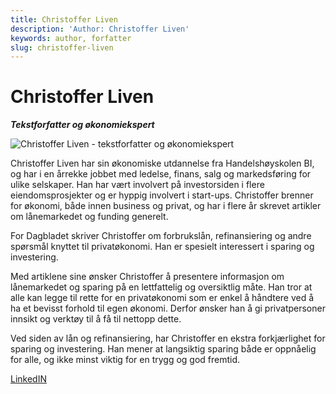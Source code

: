 ```yaml
---
title: Christoffer Liven
description: 'Author: Christoffer Liven'
keywords: author, forfatter
slug: christoffer-liven
---
```


# Christoffer Liven

**_Tekstforfatter og økonomiekspert_**

![Christoffer Liven - tekstforfatter og økonomiekspert](/billan/img/christoffer-liven.jpg 'Christoffer Liven')

Christoffer Liven har sin økonomiske utdannelse fra Handelshøyskolen BI, og har i en årrekke jobbet med ledelse, finans, salg og markedsføring for ulike selskaper. Han har vært involvert på investorsiden i flere eiendomsprosjekter og er hyppig involvert i start-ups. Christoffer brenner for økonomi, både innen business og privat, og har i flere år skrevet artikler om lånemarkedet og funding generelt.

For Dagbladet skriver Christoffer om forbrukslån, refinansiering og andre spørsmål knyttet til privatøkonomi. Han er spesielt interessert i sparing og investering.

Med artiklene sine ønsker Christoffer å presentere informasjon om lånemarkedet og sparing på en lettfattelig og oversiktlig måte. Han tror at alle kan legge til rette for en privatøkonomi som er enkel å håndtere ved å ha et bevisst forhold til egen økonomi. Derfor ønsker han å gi privatpersoner innsikt og verktøy til å få til nettopp dette.

Ved siden av lån og refinansiering, har Christoffer en ekstra forkjærlighet for sparing og investering. Han mener at langsiktig sparing både er oppnåelig for alle, og ikke minst viktig for en trygg og god fremtid.

[LinkedIN](https://www.linkedin.com/in/christoffer-liven-8bb19329/)

